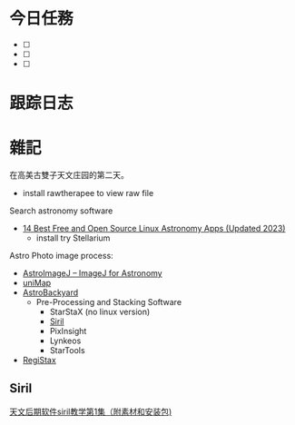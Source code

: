 # 今日任務

- [ ] 
- [ ] 
- [ ] 

# 跟踪日志



# 雜記

在高美古雙子天文庄园的第二天。
- install rawtherapee to view raw file

Search astronomy software
- [14 Best Free and Open Source Linux Astronomy Apps (Updated 2023)](http://www.linuxlinks.com/Astronomy/)
	- install try Stellarium

Astro Photo image process:
- [AstroImageJ – ImageJ for Astronomy](https://www.linuxlinks.com/astroimagej-imagej-astronomy/)
- [uniMap](http://uni-map.net/)
- [AstroBackyard](https://astrobackyard.com/resources/)
	- Pre-Processing and Stacking Software
		- StarStaX (no linux version)
		- [Siril](https://siril.org/) 
		- PixInsight
		- Lynkeos
		- StarTools
- [RegiStax](https://www.astronomie.be/registax/about.html)

## Siril 

[天文后期软件siril教学第1集（附素材和安装包)](https://www.bilibili.com/video/BV1v5411m7fb/?spm_id_from=333.337.search-card.all.click)
